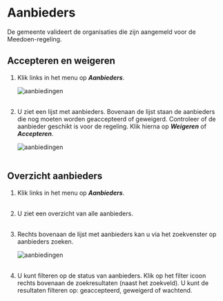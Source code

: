 # Aanbieders

De gemeente valideert de organisaties die zijn aangemeld voor de Meedoen-regeling.

## Accepteren en weigeren

1.  Klik links in het menu op **_Aanbieders_**.

    <img src="https://raw.githubusercontent.com/teamforus/manuals/master/img/manual-gemeente-aanbieders-menu.png" alt="aanbiedingen"  style="max-width:300px">
    <br />&nbsp;

2.  U ziet een lijst met aanbieders. Bovenaan de lijst staan de aanbieders die nog moeten worden geaccepteerd of geweigerd. Controleer of de aanbieder geschikt is voor de regeling. Klik hierna op **_Weigeren_** of **_Accepteren_**.

    <img src="https://raw.githubusercontent.com/teamforus/manuals/master/img/manual-gemeente-aanbieders-overzicht.png" alt="aanbiedingen"  style="max-width:500px">
    <br />&nbsp;

## Overzicht aanbieders

1.  Klik links in het menu op **_Aanbieders_**.
<br />&nbsp;

2. U ziet een overzicht van alle aanbieders.
<br />&nbsp;

3. Rechts bovenaan de lijst met aanbieders kan u via het zoekvenster op aanbieders zoeken.

    <img src="https://raw.githubusercontent.com/teamforus/manuals/master/img/manual-gemeente-aanbieders-filter.png" alt="aanbiedingen"  style="max-width:300px">
    <br />&nbsp;

4. U kunt filteren op de status van aanbieders. Klik op het filter icoon rechts bovenaan de zoekresultaten (naast het zoekveld). U kunt de resultaten filteren op: geaccepteerd, geweigerd of wachtend.
<br />&nbsp;
